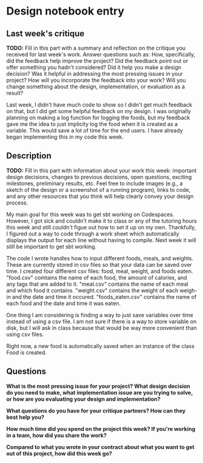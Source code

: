 # Design notebook entry

## Last week's critique

**TODO:** Fill in this part with a summary and reflection on the critique you received for
last week's work. Answer questions such as:  How, specifically, did the feedback help
improve the project? Did the feedback point out or offer something you hadn't considered?
Did it help you make a design decision? Was it helpful in addressing the most pressing
issues in your project? How will you incorporate the feedback into your work? Will you
change something about the design, implementation, or evaluation as a result?

Last week, I didn't have much code to show so I didn't get much feedback on that, but I did get some helpful feedback on my design. I was originally planning on making a log function for logging the foods, but my feedback gave me the idea to just implicity log the food when it is created as a variable. This would save a lot of time for the end users. I have already began implementing this in my code this week. 

## Description

**TODO:** Fill in this part with information about your work this week:
important design decisions, changes to previous decisions, open questions,
exciting milestones, preliminary results, etc. Feel free to include images
(e.g., a sketch of the design or a screenshot of a running program), links to
code, and any other resources that you think will help clearly convey your
design process.

My main goal for this week was to get sbt working on Codespaces. However, I got sick and couldn't make it to class or any of the tutoring hours this week and still couldn't figue out how to set it up on my own. Thankfully, I figured out a way to code through a work sheet which automatically displays the output for each line without having to compile. Next week it will still be important to get sbt working. 

The code I wrote handles how to input different foods, meals, and weights. These are currently stored in csv files so that your data can be saved over time. I created four different csv files: food, meal, weight, and foods eaten. "food.csv" comtains the name of each food, the amount of calories, and any tags that are added to it. "meal.csv" contains the name of each meal and which food it contains. "weight.csv" contains the weight of each weigh-in and the date and time it occured. "foods_eaten.csv" contains the name of each food and the date and time it was eaten. 

One thing I am considering is finding a way to just save variables over time instead of using a csv file. I am not sure if there is a way to store variable on disk, but I will ask in class because that would be way more convenient than using csv files. 

Right now, a new food is automatically saved when an instance of the class Food is created.

## Questions

**What is the most pressing issue for your project? What design decision do
you need to make, what implementation issue are you trying to solve, or how
are you evaluating your design and implementation?**

**What questions do you have for your critique partners? How can they best help
you?**

**How much time did you spend on the project this week? If you're working in a
team, how did you share the work?**

**Compared to what you wrote in your contract about what you want to get out of this
project, how did this week go?**
